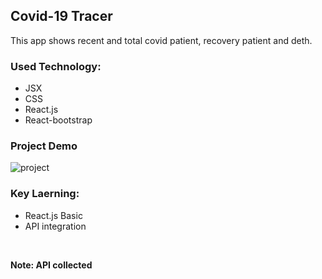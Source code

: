 ## Covid-19 Tracer
This app shows recent and total covid patient, recovery patient and deth.

### Used Technology:
* JSX
* CSS
* React.js
* React-bootstrap

### Project Demo
<img  alt="project "  src="https://i.imgur.com/joB3WVD.png" />


<br/>


### Key Laerning:
* React.js Basic
* API integration

<br/>

<b>Note<b/>: API collected

